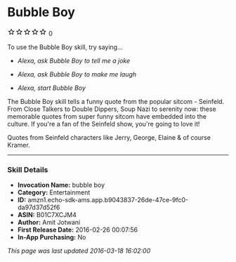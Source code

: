 # Bubble Boy
![0 stars](../../../images/ic_star_border_black_18dp_1x.png)![0 stars](../../../images/ic_star_border_black_18dp_1x.png)![0 stars](../../../images/ic_star_border_black_18dp_1x.png)![0 stars](../../../images/ic_star_border_black_18dp_1x.png)![0 stars](../../../images/ic_star_border_black_18dp_1x.png) 0

To use the Bubble Boy skill, try saying...

* *Alexa, ask Bubble Boy to tell me a joke*

* *Alexa, ask Bubble Boy to make me laugh*

* *Alexa, start Bubble Boy*

The Bubble Boy skill tells a funny quote from the popular sitcom - Seinfeld. From Close Talkers to Double Dippers, Soup Nazi to serenity now: these memorable quotes from super funny sitcom have embedded into the culture. If you're a fan of the Seinfeld show, you're going to love it!

Quotes from Seinfeld characters like Jerry, George, Elaine & of course Kramer.

***

### Skill Details

* **Invocation Name:** bubble boy
* **Category:** Entertainment
* **ID:** amzn1.echo-sdk-ams.app.b9043837-26de-47ce-9fc0-da97d37d52f6
* **ASIN:** B01C7XCJM4
* **Author:** Amit Jotwani
* **First Release Date:** 2016-02-26 00:07:56
* **In-App Purchasing:** No

*This page was last updated 2016-03-18 16:02:00*
